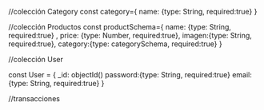 //colección Category
const category={
    name: {type: String, required:true} 
}

//colección Productos
const productSchema={
    name: {type: String, required:true} ,
    price: {type: Number, required:true},
    imagen:{type: String, required:true},
    category:{type: categorySchema, required:true}
}

//colección User

const User = {
    _id: objectId()
    password:{type: String, required:true}
    email:{type: String, required:true}
}

//transacciones